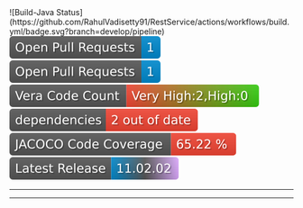 <div>
![Build-Java Status](https://github.com/RahulVadisetty91/RestService/actions/workflows/build.yml/badge.svg?branch=develop/pipeline)<br/><img alt="GitHub pull requests" src=".github/badges/open-pr-count.svg"><br/><img alt="GitHub pull requests" src=".github/badges/open-pr-count.svg"><br/><img alt="GitHub pull requests" src=".github/badges/vv-code-count.svg"><br/><img alt="Dependencies" src=".github/badges/depend-badge.svg"><br/><img alt="Code Coverage" src=".github/badges/jacoco-code-coverage.svg"><br/><a href="https://github.com/RahulVadisetty91/RestService/releases"><img alt="Issues" src=".github/badges/release.svg"></a><br/>
</div>


---



---

